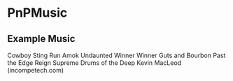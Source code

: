 PnPMusic
========


## Example Music
Cowboy Sting 
Run Amok
Undaunted
Winner Winner
Guts and Bourbon
Past the Edge
Reign Supreme
Drums of the Deep
Kevin MacLeod (incompetech.com)
